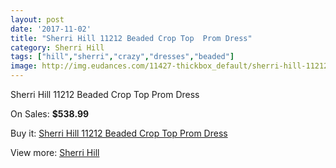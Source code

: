 ```yaml
---
layout: post
date: '2017-11-02'
title: "Sherri Hill 11212 Beaded Crop Top  Prom Dress"
category: Sherri Hill
tags: ["hill","sherri","crazy","dresses","beaded"]
image: http://img.eudances.com/11427-thickbox_default/sherri-hill-11212-beaded-crop-top-prom-dress.jpg
---
```

Sherri Hill 11212 Beaded Crop Top  Prom Dress

On Sales: **$538.99**
<a href="https://www.eudances.com/en/sherri-hill/3630-sherri-hill-11212-beaded-crop-top-prom-dress.html"><amp-img layout="responsive" width="600" height="600" src="//img.eudances.com/11427-thickbox_default/sherri-hill-11212-beaded-crop-top-prom-dress.jpg" alt="Sherri Hill 11212 Beaded Crop Top  Prom Dress 0" /></a>
<a href="https://www.eudances.com/en/sherri-hill/3630-sherri-hill-11212-beaded-crop-top-prom-dress.html"><amp-img layout="responsive" width="600" height="600" src="//img.eudances.com/11430-thickbox_default/sherri-hill-11212-beaded-crop-top-prom-dress.jpg" alt="Sherri Hill 11212 Beaded Crop Top  Prom Dress 1" /></a>
<a href="https://www.eudances.com/en/sherri-hill/3630-sherri-hill-11212-beaded-crop-top-prom-dress.html"><amp-img layout="responsive" width="600" height="600" src="//img.eudances.com/11429-thickbox_default/sherri-hill-11212-beaded-crop-top-prom-dress.jpg" alt="Sherri Hill 11212 Beaded Crop Top  Prom Dress 2" /></a>
<a href="https://www.eudances.com/en/sherri-hill/3630-sherri-hill-11212-beaded-crop-top-prom-dress.html"><amp-img layout="responsive" width="600" height="600" src="//img.eudances.com/11428-thickbox_default/sherri-hill-11212-beaded-crop-top-prom-dress.jpg" alt="Sherri Hill 11212 Beaded Crop Top  Prom Dress 3" /></a>

Buy it: [Sherri Hill 11212 Beaded Crop Top  Prom Dress](https://www.eudances.com/en/sherri-hill/3630-sherri-hill-11212-beaded-crop-top-prom-dress.html "Sherri Hill 11212 Beaded Crop Top  Prom Dress")

View more: [Sherri Hill](https://www.eudances.com/en/80-Sherri-Hill "Sherri Hill")